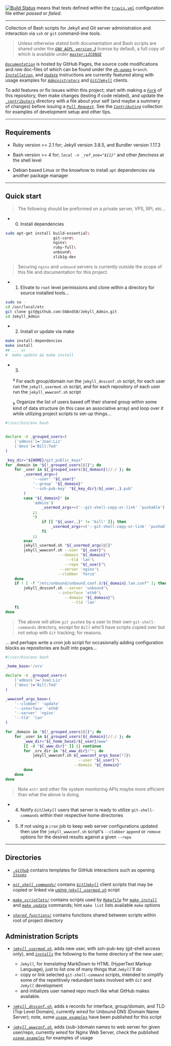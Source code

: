 [![Build Status][badge_travis_ci]][build_travis_ci] means that tests defined within the [`travis.yml`][source_travis_yml] configuration file either _passed_ or _failed_.


___


Collection of Bash scripts for Jekyll and Git server administration and interaction via `ssh` or `git` command-line tools.


> Unless otherwise stated both documentation and Bash scripts are shared under the [_`GNU AGPL version 3`_][docs_license_tldr] license by default, a full copy of which is available under [_`master:LICENSE`_][license]


[_`Documentation`_][docs_home] is hosted by GitHub Pages, the source code modifications and _raw_ doc-files of which can be found under the [_`gh-pages`_][branch_gh_pages] `branch`. [_`Installation`_][docs_install], and [_`Update`_][docs_update] instructions are currently featured along with usage examples for [_`Administrators`_][docs_collection_administration] and [_`Git`/`Jekyll`_][docs_collection_git_shell_commands] clients.


To add features or fix issues within this project; start with making a [_`Fork`_][help_fork] of this repository, then make changes (testing if code related), and update the [`_contributers`][contributers] directory with a file about your self (and maybe a summery of changes) before issuing a [_`Pull Request`_][help_pull_request]. See the [_`Contributing`_][contributing] collection for examples of development setup and other tips.


___


## Requirements


- Ruby version >= 2.1 for; Jekyll version 3.8.5, and Bundler version 1.17.3

- Bash version >= 4 for; _`local -n _ref_one="${1}"`_ and other _fanciness_ at the shell level

- Debian based Linux or the knowhow to install `apt` dependencies via another package manager


___


## Quick start


> The following should be preformed on a private server, VPS, RPi, etc...


- 0. Install dependencies


```bash
sudo apt-get install build-essential\
                     git-core\
                     nginx\
                     ruby-full\
                     unbound\
                     zlib1g-dev
```


> Securing `nginx` and `unbound` servers is currently outside the scope of this file and documentation for this project.


- 1. Elivate to `root` level permissions and clone within a directory for source installed tools...


```bash
sudo su -
cd /usr/local/etc
git clone git@github.com:S0AndS0/Jekyll_Admin.git
cd Jekyll_Admin
```


- 2. Install or update via make


```bash
make install-dependencies
make install
## ... or
#  make update && make install
```


- 3.
    <sup>a</sup> For each group/domain run the `jekyll_dnsconf.sh` script, for each user run the `jekyll_usermod.sh` script, and for each repository of each user run the `jekyll_wwwconf.sh` script

    <sub>b</sub> Organize the list of users based off their shared group within some kind of data structure (in this case an associative array) and loop over it while utilizing project scripts to set-up things...


```bash
#!/usr/bin/env bash


declare -A _grouped_users=(
    ['admins']='Joan:Liz'
    ['devs']='Bill:Ted'
)

_key_dir="${HOME}/git_public_keys"
for _domain in "${!_grouped_users[@]}"; do
    for _user in ${_grouped_users[${_domain}]//:/ }; do
        _usermod_args=(
            '--user' "${_user}"
            '--group' "${_domain}"
            '--ssh-pub-key' "${_key_dir}/${_user,,}.pub"
        )
        case "${_domain}" in
            'admins')
                _usermod_args+=('--git-shell-copy-or-link' 'pushable')
            ;;
            *)
                if [[ "${_user,,}" != 'bill' ]]; then
                    _usermod_args+=('--git-shell-copy-or-link' 'pushable')
                fi
            ;;
        esac
        jekyll_usermod.sh "${_usermod_args[@]}"
        jekyll_wwwconf.sh --user "${_user}"\
                        --domain "${_domain}"\
                           --tld 'lan'\
                          --repo "${_user}"\
                        --server 'nginx'\
                       --clobber 'force'
    done
    if ! [ -f "/etc/unbound/unbound.conf.d/${_domain}.lan.conf" ]; then
        jekyll_dnsconf.sh --server 'unbound'\
                       --interface 'eth0'\
                          --domain "${_domain}"\
                             --tld 'lan'
    fi
done
```


> The above will allow _`git push`es_ by a user to their own `git-shell-commands` directory, except for _`Bill`_ who'll have scripts copied over but not setup with _`Git`_ tracking; for reasons.


... and perhaps write a cron job script for occasionally adding configuration blocks as repositories are built into pages...


```bash
#!/usr/bin/env bash

_home_base='/srv'

declare -A _grouped_users=(
    ['admins']='Joan:Liz'
    ['devs']='Bill:Ted'
)

_wwwconf_args_base=(
    '--clobber' 'update'
    '--interface' 'eth0'
    '--server' 'nginx'
    '--tld' 'lan'
)

for _domain in "${!_grouped_users[@]}"; do
    for _user in ${_grouped_users[${_domain}]//:/ }; do
        _www_dir="${_home_base}/${_user}/www"
        [[ -d "${_www_dir}" ]] || continue
        for _srv_dir in "${_www_dir}/"*; do
            jekyll_wwwconf.sh ${_wwwconf_args_base[*]}\
                                --user "${_user}"\
                              --domain "${_domain}"
        done
    done
done
```

> Note `entr` and other file system monitoring APIs maybe more efficient than what the above is doing.


- 4. Notify _`Git`_/_`Jekyll`_ users that server is ready to utilize `git-shell-commands` within their respective home directories


- 5. If not using a `cron` job to keep web server configurations updated then use the `jekyll_wwwconf.sh` script's `--clobber` `append` or `remove` options for the desired results against a given `--repo`


___


## Directories


- [_`.github`_][source_github_dir] contains templates for GitHub interactions such as opening [_`Issues`_][issues]

- [_`git_shell_commands/`_][source_git_shell_commands_dir] contains [_`Git`_/_`Jekyll`_][docs_collection_git_shell_commands] client scripts that may be copied or linked via [using _`jekyll_usermod.sh`_][docs_jekyll_usermod] script

- [_`make_scriptlets/`_][source_make_scriptlets_dir] contains scripts used by [_`Makefile`_][source_makefile] for [_`make install`_][docs_install] and [_`make update`_][docs_update] commands; hint `make list` lists available `make` options

- [_`shared_functions/`_][source_shared_functions_dir] contains functions shared between scripts within root of project directory


## Administration Scripts


- [_`jekyll_usermod.sh`_][source_jekyll_usermod], adds new user, with ssh-pub-key (git-shell access only), and [_`installs`_][docs_jekyll_usermod] the following to the home directory of the new user;

    - _`Jekyll`_, for _translating_ MarkDown to HTML (HyperText Markup Language), just to list one of many things that _`Jekyll`'ll_ do
    - copy or link selected `git-shell-command` scripts, intended to simplify some of the repetitively redundant tasks involved with _`Git`_ and _`Jekyll`_ development
    - and initializes user named repo much like what GitHub makes available.

- [_`jekyll_dnsconf.sh`_][source_jekyll_dnsconf], adds `A` records for interface, group/domain, and TLD (Top Level Domain), currently _wired_ for Unbound DNS (Domain Name Server); note, some [_`usage examples`_][docs_jekyll_dnsconf] have been published for this script

- [_`jekyll_wwwconf.sh`_][source_jekyll_wwwconf], adds {sub-}domain names to web server for given user/repo, currently _wired_ for Nginx Web Server, check the published [_`usage examples`_][docs_jekyll_wwwconf] for examples of usage



[help_fork]: https://help.github.com/en/articles/fork-a-repo
[help_pull_request]: https://help.github.com/en/articles/about-pull-requests

[docs_home]: https://s0ands0.github.io/Jekyll_Admin/
[docs_collection_administration]: https://s0ands0.github.io/Jekyll_Admin/administration/
[docs_collection_git_shell_commands]: https://s0ands0.github.io/Jekyll_Admin/git_shell_commands/
[docs_license_tldr]: https://s0ands0.github.io/Jekyll_Admin/licensing/gnu-agpl/
[docs_collection_licensing]: https://s0ands0.github.io/Jekyll_Admin/licensing/
[docs_install]: https://s0ands0.github.io/Jekyll_Admin/administration/installation/
[docs_update]: https://s0ands0.github.io/Jekyll_Admin/administration/updating/
[docs_jekyll_dnsconf]: https://s0ands0.github.io/Jekyll_Admin/administration/jekyll-dnsconf/
[docs_jekyll_usermod]: https://s0ands0.github.io/Jekyll_Admin/administration/jekyll-usermod/
[docs_jekyll_wwwconf]: https://s0ands0.github.io/Jekyll_Admin/administration/jekyll-wwwconf/

[branch_gh_pages]: https://github.com/S0AndS0/Jekyll_Admin/tree/gh-pages
[contributers]: https://github.com/S0AndS0/Jekyll_Admin/tree/gh-pages/documentation/_contributors/
[contributing]: https://github.com/S0AndS0/Jekyll_Admin/tree/gh-pages/documentation/_contributing/

[issues]: https://github.com/S0AndS0/Jekyll_Admin/issues
[license]: LICENSE
[source_jekyll_dnsconf]: jekyll_dnsconf.sh
[source_jekyll_usermod]: jekyll_usermod.sh
[source_jekyll_wwwconf]: jekyll_wwwconf.sh
[source_makefile]: Makefile
[source_travis_yml]: .travis.yml

[source_git_shell_commands_dir]: git_shell_commands/
[source_make_scriptlets_dir]: make_scriptlets/
[source_shared_functions_dir]: shared_functions/
[source_github_dir]: .github/

[badge_travis_ci]: https://travis-ci.com/S0AndS0/Jekyll_Admin.svg?branch=master
[build_travis_ci]: https://travis-ci.com/S0AndS0/Jekyll_Admin
